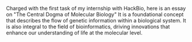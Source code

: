 Charged with the first task of my internship with HackBio, here is an essay on "The Central Dogma of Molecular Biology"
It is a foundational concept that describes the flow of genetic information within a biological system. It is also integral to the field of bioinformatics, driving innovations that enhance our understanding of life at the molecular level.
